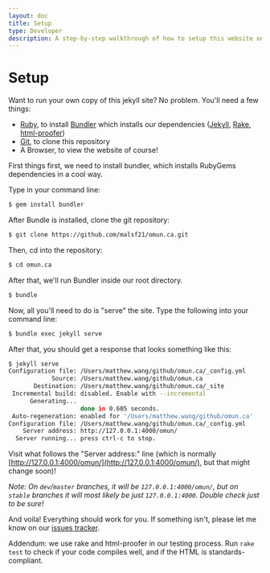 ```yaml
---
layout: doc
title: Setup
type: Developer
description: A step-by-step walkthrough of how to setup this website on a local development machine.
---
```

# Setup

Want to run your own copy of this jekyll site? No problem. You'll need a few things:

* [Ruby](https://www.ruby-lang.org/en/), to install [Bundler](https://bundler.io/) which installs our dependencies ([Jekyll](https://jekyllrb.com), [Rake](http://rake.rubyforge.org/), [html-proofer](https://github.com/gjtorikian/html-proofer))
* [Git](https://git-scm.com/), to clone this repository
* A Browser, to view the website of course!

First things first, we need to install bundler, which installs RubyGems dependencies in a cool way.

Type in your command line:
```bash
$ gem install bundler
```

After Bundle is installed, clone the git repository:
```bash
$ git clone https://github.com/malsf21/omun.ca.git
```

Then, cd into the repository:
```bash
$ cd omun.ca
```

After that, we'll run Bundler inside our root directory.

```bash
$ bundle
```

Now, all you'll need to do is "serve" the site. Type the following into your command line:
```bash
$ bundle exec jekyll serve
```

After that, you should get a response that looks something like this:

```bash
$ jekyll serve
Configuration file: /Users/matthew.wang/github/omun.ca/_config.yml
            Source: /Users/matthew.wang/github/omun.ca
       Destination: /Users/matthew.wang/github/omun.ca/_site
 Incremental build: disabled. Enable with --incremental
      Generating...
                    done in 0.605 seconds.
 Auto-regeneration: enabled for '/Users/matthew.wang/github/omun.ca'
Configuration file: /Users/matthew.wang/github/omun.ca/_config.yml
    Server address: http://127.0.0.1:4000/omun/
  Server running... press ctrl-c to stop.

```

Visit what follows the "Server address:" line (which is normally [http://127.0.0.1:4000/omun/](http://127.0.0.1:4000/omun/), but that might change soon)!

*Note: On `dev`/`master` branches, it will be `127.0.0.1:4000/omun/`, but on `stable` branches it will most likely be just `127.0.0.1:4000`. Double check just to be sure!*

And voila! Everything should work for you. If something isn't, please let me know on our [issues tracker](https://github.com/malsf21/omun.ca/issues).

Addendum: we use rake and html-proofer in our testing process. Run `rake test` to check if your code compiles well, and if the HTML is standards-compliant.
